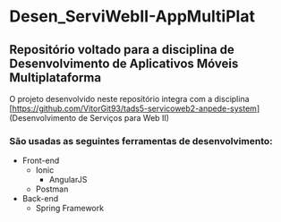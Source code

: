 # Desen_ServiWebII-AppMultiPlat
## Repositório voltado para a disciplina de Desenvolvimento de Aplicativos Móveis Multiplataforma

O projeto desenvolvido neste repositório integra com a disciplina [https://github.com/VitorGit93/tads5-servicoweb2-anpede-system] (Desenvolvimento de Serviços para Web II)

### São usadas as seguintes ferramentas de desenvolvimento:
 - Front-end
   - Ionic
     - AngularJS
   - Postman
 - Back-end
   - Spring Framework
   
